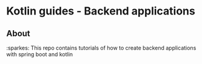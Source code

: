 # Kotlin guides - Backend applications

## About 
:sparkes: This repo contains tutorials of how to create backend applications with spring boot and kotlin
